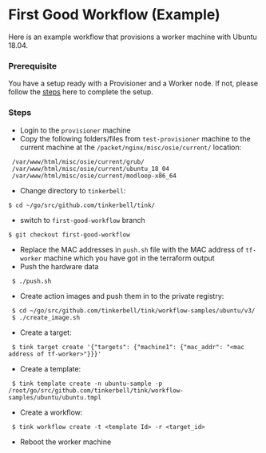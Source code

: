 # First Good Workflow (Example)

Here is an example workflow that provisions a worker machine with Ubuntu 18.04.

### Prerequisite

You have a setup ready with a Provisioner and a Worker node. If not, please follow the [steps](setup.md) here to complete the setup.


### Steps
 - Login to the `provisioner` machine
 - Copy the following folders/files from `test-provisioner` machine to the current machine at the `/packet/nginx/misc/osie/current/` location:
 ```shell 
  /var/www/html/misc/osie/current/grub/
  /var/www/html/misc/osie/current/ubuntu_18_04 
  /var/www/html/misc/osie/current/modloop-x86_64
 ```
 - Change directory to `tinkerbell`:
 ```shell
 $ cd ~/go/src/github.com/tinkerbell/tink/
 ```
 - switch to `first-good-workflow` branch
 ```shell
 $ git checkout first-good-workflow
 ```
 - Replace the MAC addresses in `push.sh` file with the MAC address of `tf-worker` machine which you have got in the terraform output
 - Push the hardware data
 ```shell
  $ ./push.sh
 ```
 - Create action images and push them in to the private registry:
 ```shell
  $ cd ~/go/src/github.com/tinkerbell/tink/workflow-samples/ubuntu/v3/
  $ ./create_image.sh
 ```
 - Create a target:
 ```shell
  $ tink target create '{"targets": {"machine1": {"mac_addr": "<mac address of tf-worker>"}}}'
 ```
 - Create a template:
 ```shell
  $ tink template create -n ubuntu-sample -p /root/go/src/github.com/tinkerbell/tink/workflow-samples/ubuntu/ubuntu.tmpl
 ```
 - Create a workflow:
 ```shell
  $ tink workflow create -t <template Id> -r <target_id>
 ```
 - Reboot the worker machine

